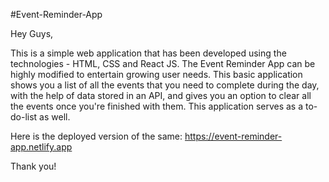 #Event-Reminder-App

Hey Guys,

This is a simple web application that has been developed using the technologies - HTML, CSS and React JS.
The Event Reminder App can be highly modified  to entertain growing user needs.
This basic application shows you a list of all the events that you need to complete during the day, with the help of data stored in an API,
and gives you an option to clear all the events once you're finished with them. This application serves as a to-do-list as well. 

Here is the deployed version of the same: https://event-reminder-app.netlify.app

Thank you!
